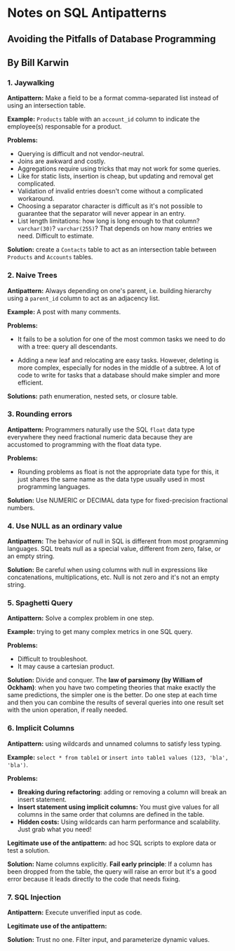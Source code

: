 # Notes on SQL Antipatterns
## Avoiding the Pitfalls of Database Programming
## By Bill Karwin

### 1. Jaywalking

**Antipattern:** Make a field to be a format comma-separated list instead of using an intersection table. 

**Example:** ``Products`` table with an ``account_id`` column to indicate the employee(s) responsable for a product. 

**Problems:** 

* Querying is difficult and not vendor-neutral.
* Joins are awkward and costly.
* Aggregations require using tricks that may not work for some queries.
* Like for static lists, insertion is cheap, but updating and removal get complicated.
* Validation of invalid entries doesn't come without a complicated workaround.
* Choosing a separator character is difficult as it's not possible to guarantee that the separator will never appear in an entry.
* List length limitations: how long is long enough to that column? ``varchar(30)``? ``varchar(255)``? That depends on how many entries we need. Difficult to estimate.

**Solution:** create a ``Contacts`` table to act as an intersection table between ``Products`` and ``Accounts`` tables.

### 2. Naive Trees

**Antipattern:** Always depending on one's parent, i.e. building hierarchy using a ``parent_id`` column to act as an adjacency list.

**Example:** A post with many comments.

**Problems:**

* It fails to be a solution for one of the most common tasks we need to do with a tree: query all descendants.

* Adding a new leaf and relocating are easy tasks. However, deleting is more complex, especially for nodes in the middle of a subtree. A lot of code to write for tasks that a database should make simpler and more efficient.

**Solutions:** path enumeration, nested sets, or closure table. 


### 3. Rounding errors

**Antipattern:** Programmers naturally use the SQL `float` data type everywhere they need fractional numeric data because they are accustomed to programming with the float data type.

**Problems:**
* Rounding problems as float is not the appropriate data type for this, it just shares the same name as the data type usually used in most programming languages.

**Solution:** Use NUMERIC or DECIMAL data type for fixed-precision fractional numbers.

### 4. Use NULL as an ordinary value

**Antipattern:** The behavior of null in SQL is different from most programming languages. SQL treats null as a special value, different from zero, false, or an empty string.

**Solution:** Be careful when using columns with null in expressions like concatenations, multiplications, etc. Null is not zero and it's not an empty string.

### 5. Spaghetti Query

**Antipattern:** Solve a complex problem in one step.

**Example:** trying to get many complex metrics in one SQL query.

**Problems:**
* Difficult to troubleshoot.
* It may cause a cartesian product.

**Solution:** Divide and conquer. The **law of parsimony (by William of Ockham)**: when you have two competing theories that make exactly the same predictions, the simpler one is the better. Do one step at each time and then you can combine the results of several queries into one result set with the union operation, if really needed.

### 6. Implicit Columns

**Antipattern:** using wildcards and unnamed columns to satisfy less typing.

**Example:** `select * from table1` or `insert into table1 values (123, 'bla', 'bla')`.

**Problems:**

* **Breaking during refactoring**: adding or removing a column will break an insert statement.
* **Insert statement using implicit columns:** You must give values for all columns in the same order that columns are defined in the table.
* **Hidden costs:** Using wildcards can harm performance and scalability. Just grab what you need!

**Legitimate use of the antipattern:** ad hoc SQL scripts to explore data or test a solution.

**Solution:** Name columns explicitly. **Fail early principle**: If a column has been dropped from the table, the query will raise an error but it's a good error because it leads directly to the code that needs fixing.

### 7. SQL Injection

**Antipattern:** Execute unverified input as code.

**Legitimate use of the antipattern:** 

**Solution:** Trust no one. Filter input, and parameterize dynamic values.
